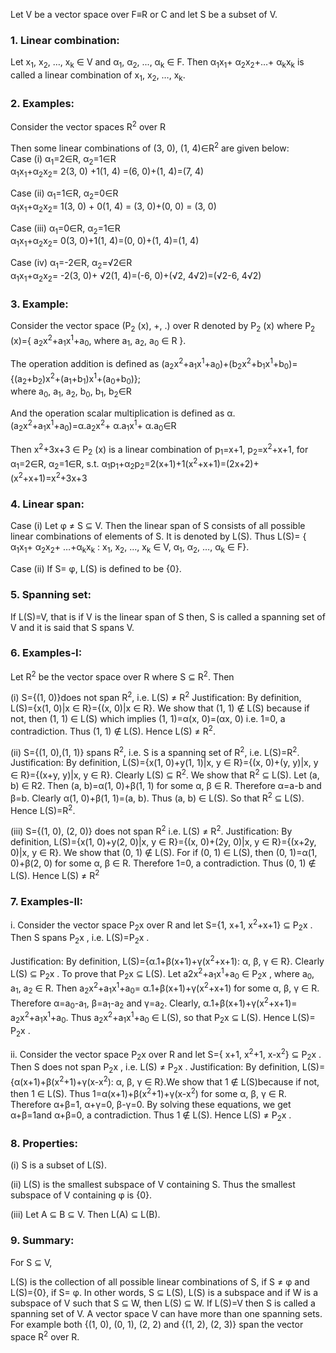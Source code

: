 Let V be a vector space over F≡R or C and let S be a subset of V.
### 1. Linear combination:
Let x<sub>1</sub>, x<sub>2</sub>, …, x<sub>k</sub> &isin; V and α<sub>1</sub>, α<sub>2</sub>, ..., α<sub>k</sub> &isin; F. Then α<sub>1</sub>x<sub>1</sub>+ α<sub>2</sub>x<sub>2</sub>+…+ α<sub>k</sub>x<sub>k</sub> is called a linear combination of x<sub>1</sub>, x<sub>2</sub>, …, x<sub>k</sub>. 
### 2. Examples:
Consider the vector spaces R<sup>2</sup> over R
   
Then some linear combinations of (3, 0), (1, 4)&isin;R<sup>2</sup> are given below: <br>
Case (i) α<sub>1</sub>=2&isin;R, α<sub>2</sub>=1&isin;R <br>
α<sub>1</sub>x<sub>1</sub>+α<sub>2</sub>x<sub>2</sub>= 2(3, 0) +1(1, 4) =(6, 0)+(1, 4)=(7, 4)

Case (ii) α<sub>1</sub>=1&isin;R, α<sub>2</sub>=0&isin;R <br>
α<sub>1</sub>x<sub>1</sub>+α<sub>2</sub>x<sub>2</sub>= 1(3, 0) + 0(1, 4) = (3, 0)+(0, 0) = (3, 0)

Case (iii) α<sub>1</sub>=0&isin;R, α<sub>2</sub>=1&isin;R <br>
α<sub>1</sub>x<sub>1</sub>+α<sub>2</sub>x<sub>2</sub>= 0(3, 0)+1(1, 4)=(0, 0)+(1, 4)=(1, 4)

Case (iv) α<sub>1</sub>=-2&isin;R, α<sub>2</sub>=√2&isin;R <br>
α<sub>1</sub>x<sub>1</sub>+α<sub>2</sub>x<sub>2</sub>= -2(3, 0)+ √2(1, 4)=(-6, 0)+(√2, 4√2)=(√2-6, 4√2) 
### 3. Example:
Consider the vector space (P<sub>2</sub> (x), +, .) over R denoted by P<sub>2</sub> (x)  where P<sub>2</sub> (x)={ a<sub>2</sub>x<sup>2</sup>+a<sub>1</sub>x<sup>1</sup>+a<sub>0</sub>, where a<sub>1</sub>, a<sub>2</sub>, a<sub>0</sub> &isin; R }.

The operation addition is defined as (a<sub>2</sub>x<sup>2</sup>+a<sub>1</sub>x<sup>1</sup>+a<sub>0</sub>)+(b<sub>2</sub>x<sup>2</sup>+b<sub>1</sub>x<sup>1</sup>+b<sub>0</sub>)={(a<sub>2</sub>+b<sub>2</sub>)x<sup>2</sup>+(a<sub>1</sub>+b<sub>1</sub>)x<sup>1</sup>+(a<sub>0</sub>+b<sub>0</sub>)}; <br> where a<sub>0</sub>, a<sub>1</sub>, a<sub>2</sub>, b<sub>0</sub>, b<sub>1</sub>, b<sub>2</sub>&isin;R

And the operation scalar multiplication is defined as α.(a<sub>2</sub>x<sup>2</sup>+a<sub>1</sub>x<sup>1</sup>+a<sub>0</sub>)=α.a<sub>2</sub>x<sup>2</sup>+ α.a<sub>1</sub>x<sup>1</sup>+ α.a<sub>0</sub>&isin;R

Then x<sup>2</sup>+3x+3 &isin; P<sub>2</sub> (x) is a linear combination of p<sub>1</sub>=x+1, p<sub>2</sub>=x<sup>2</sup>+x+1, for α<sub>1</sub>=2&isin;R, α<sub>2</sub>=1&isin;R, s.t. 
α<sub>1</sub>p<sub>1</sub>+α<sub>2</sub>p<sub>2</sub>=2(x+1)+1(x<sup>2</sup>+x+1)=(2x+2)+ (x<sup>2</sup>+x+1)=x<sup>2</sup>+3x+3
### 4. Linear span:
Case (i) Let φ &ne; S &sube; V. Then the linear span of S consists of all possible linear combinations of elements of S.  It is denoted by L(S). Thus L(S)= { α<sub>1</sub>x<sub>1</sub>+ α<sub>2</sub>x<sub>2</sub>+ …+α<sub>k</sub>x<sub>k</sub> : x<sub>1</sub>, x<sub>2</sub>, ..., x<sub>k</sub> &isin; V, α<sub>1</sub>, α<sub>2</sub>, …, α<sub>k</sub> &isin; F}.

Case (ii) If S= φ, L(S) is defined to be {0}.

### 5. Spanning set:
If L(S)=V, that is if V is the linear span of S then, S is called a spanning set of V and it is said that S spans V.

### 6. Examples-I:
Let R<sup>2</sup> be the vector space over R where S &sube; R<sup>2</sup>. Then

(i)	S={(1, 0)}does not span R<sup>2</sup>, i.e. L(S) &ne; R<sup>2</sup>
Justification: By definition, L(S)={x(1, 0)|x &isin; R}={(x, 0)|x &isin; R}. We show that (1, 1)  &notin;  L(S) because if not, then (1, 1) &isin; L(S) which implies (1, 1)=α(x, 0)=(αx, 0) i.e. 1=0, a contradiction. Thus (1, 1) &notin; L(S). Hence L(S) &ne; R<sup>2</sup>.

(ii)	S={(1, 0),(1, 1)} spans R<sup>2</sup>, i.e. S is a spanning set of R<sup>2</sup>, i.e. L(S)=R<sup>2</sup>.
Justification: By definition, L(S)={x(1, 0)+y(1, 1)|x, y  &isin; R}={(x, 0)+(y, y)|x, y &isin; R}={(x+y, y)|x, y &isin; R}.
Clearly L(S) &sube; R<sup>2</sup>. We show that R<sup>2</sup> &sube; L(S). Let (a, b)  &isin; R2. Then (a, b)=α(1, 0)+β(1, 1) for some α, β &isin; R. Therefore α=a-b and β=b. Clearly α(1, 0)+β(1, 1)=(a, b). Thus (a, b) &isin; L(S). So that R<sup>2</sup> &sube; L(S). Hence L(S)=R<sup>2</sup>.

(iii)	S={(1, 0), (2, 0)} does not span R<sup>2</sup> i.e. L(S) &ne; R<sup>2</sup>.
Justification: By definition, L(S)={x(1, 0)+y(2, 0)|x, y &isin; R}={(x, 0)+(2y, 0)|x, y &isin; R}={(x+2y, 0)|x, y &isin; R}.
We show that (0, 1)  &notin; L(S). For if (0, 1) &isin; L(S), then (0, 1)=α(1, 0)+β(2, 0) for some α, β &isin; R. Therefore 1=0, a contradiction. Thus (0, 1) &notin; L(S). Hence L(S) &ne; R<sup>2</sup>

### 7. Examples-II: 
i. Consider the vector space P<sub>2</sub>x  over R and let S={1, x+1, x<sup>2</sup>+x+1} &sube; P<sub>2</sub>x . Then S spans P<sub>2</sub>x , i.e. L(S)=P<sub>2</sub>x .

Justification: By definition, L(S)={α.1+β(x+1)+γ(x<sup>2</sup>+x+1): α, β, γ  &isin; R}. Clearly L(S)  &sube;  P<sub>2</sub>x . To prove that P<sub>2</sub>x  &sube; L(S). Let a2x<sup>2</sup>+a<sub>1</sub>x<sup>1</sup>+a<sub>0</sub>  &isin; P<sub>2</sub>x , where a<sub>0</sub>, a<sub>1</sub>, a<sub>2</sub> &isin; R. Then a<sub>2</sub>x<sup>2</sup>+a<sub>1</sub>x<sup>1</sup>+a<sub>0</sub>= α.1+β(x+1)+γ(x<sup>2</sup>+x+1) for some α, β, γ  &isin; R. Therefore α=a<sub>0</sub>-a<sub>1</sub>, β=a<sub>1</sub>-a<sub>2</sub> and γ=a<sub>2</sub>.
Clearly, α.1+β(x+1)+γ(x<sup>2</sup>+x+1)= a<sub>2</sub>x<sup>2</sup>+a<sub>1</sub>x<sup>1</sup>+a<sub>0</sub>. Thus a<sub>2</sub>x<sup>2</sup>+a<sub>1</sub>x<sup>1</sup>+a<sub>0</sub> &isin; L(S), so that P<sub>2</sub>x  &sube; L(S). Hence L(S)= P<sub>2</sub>x .

ii. Consider the vector space P<sub>2</sub>x  over R and let
S={ x+1, x<sup>2</sup>+1, x-x<sup>2</sup>} &sube; P<sub>2</sub>x . Then S does not span P<sub>2</sub>x , i.e. L(S)  &ne; P<sub>2</sub>x .
Justification: By definition, L(S)={α(x+1)+β(x<sup>2</sup>+1)+γ(x-x<sup>2</sup>): α, β, γ  &isin; R}.We  show that 1 &notin;  L(S)because if not, then 1 &isin; L(S). Thus 1=α(x+1)+β(x<sup>2</sup>+1)+γ(x-x<sup>2</sup>) for some α, β, γ  &isin; R. Therefore α+β=1, α+γ=0, β-γ=0. By solving these equations, we get α+β=1and α+β=0, a contradiction. Thus 1 &notin;  L(S). Hence L(S)  &ne; P<sub>2</sub>x .

### 8. Properties:
(i) S is a subset of L(S).

(ii) L(S) is the smallest subspace of V containing S. Thus the smallest subspace of V containing φ is {0}.

(iii) Let A &sube; B &sube; V. Then L(A) &sube; L(B).
### 9. Summary:
For S &sube; V, 

L(S) is the collection of all possible linear combinations of S, if S &ne;  φ and L(S)={0}, if S= φ. In other words, S &sube; L(S), L(S) is a subspace and if W is a subspace of V such that S &sube; W, then  L(S) &sube; W. If L(S)=V then S is called a spanning set of V. A vector space V can have more than one spanning sets. For example both {(1, 0), (0, 1), (2, 2) and {(1, 2), (2, 3)} span the vector space R<SUP>2</SUP> over R.

